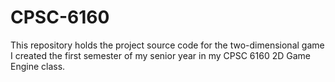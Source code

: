 # CPSC-6160
This repository holds the project source code for the two-dimensional game I created the first semester of my senior year in my CPSC 6160 2D Game Engine class.
